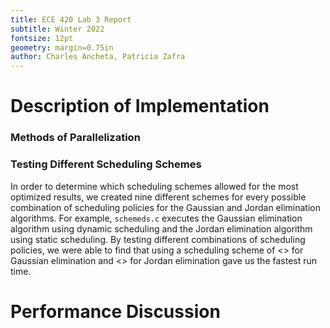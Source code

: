 ```yaml
---
title: ECE 420 Lab 3 Report
subtitle: Winter 2022
fontsize: 12pt
geometry: margin=0.75in
author: Charles Ancheta, Patricia Zafra
---
```


# Description of Implementation

### Methods of Parallelization

### Testing Different Scheduling Schemes

In order to determine which scheduling schemes allowed for the most optimized results, we created nine different schemes for every possible combination of scheduling policies for the Gaussian and Jordan elimination algorithms. For example, `schemeds.c` executes the Gaussian elimination algorithm using dynamic scheduling and the Jordan elimination algorithm using static scheduling. By testing different combinations of scheduling policies, we were able to find that using a scheduling scheme of <> for Gaussian elimination and <> for Jordan elimination gave us the fastest run time.

# Performance Discussion
